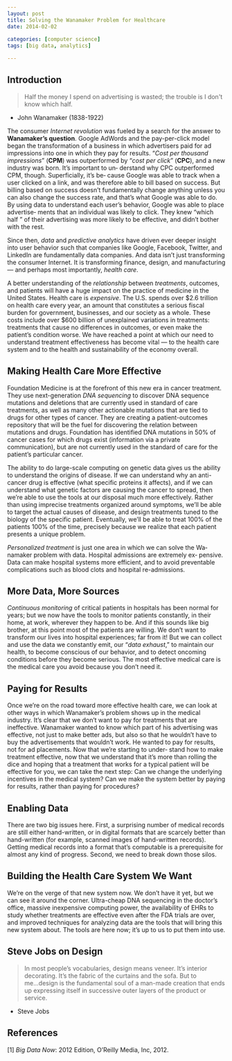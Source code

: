 ```yaml
---
layout: post
title: Solving the Wanamaker Problem for Healthcare
date: 2014-02-02
 
categories: [computer science]
tags: [big data, analytics]

---
```


Introduction
---

>Half the money I spend on advertising is wasted; the trouble is I don't know which half.  
- John Wanamaker (1838-1922)

The consumer *Internet revolution* was fueled by a search for the answer to **Wanamaker’s question**. Google AdWords and the pay-per-click model began the transformation of a business in which advertisers paid for ad impressions into one in which they pay for results. “*Cost per thousand impressions*” (**CPM**) was outperformed by “*cost per click*” (**CPC**), and a new industry was born. It’s important to un‐ derstand why CPC outperformed CPM, though. Superficially, it’s be‐ cause Google was able to track when a user clicked on a link, and was therefore able to bill based on success. But billing based on success doesn’t fundamentally change anything unless you can also change the success rate, and that’s what Google was able to do. By using data to understand each user’s behavior, Google was able to place advertise‐ ments that an individual was likely to click. They knew “which half ” of their advertising was more likely to be effective, and didn’t bother with the rest.Since then, *data* and *predictive analytics* have driven ever deeper insight into user behavior such that companies like Google, Facebook, Twitter, and LinkedIn are fundamentally data companies. And data isn’t just transforming the consumer Internet. It is transforming finance, design, and manufacturing — and perhaps most importantly, *health care*.A better understanding of the *relationship* between *treatments*, outcomes, and patients will have a huge impact on the practice of medicine in the United States. Health care is *expensive*. The U.S. spends over $2.6 trillion on health care every year, an amount that constitutes a serious fiscal burden for government, businesses, and our society as a whole. These costs include over $600 billion of unexplained variations in treatments: treatments that cause no differences in outcomes, or even make the patient’s condition worse. We have reached a point at which our need to understand treatment effectiveness has become vital — to the health care system and to the health and sustainability of the economy overall.


Making Health Care More Effective
---
Foundation Medicine is at the forefront of this new era in cancer treatment. They use next-generation *DNA sequencing* to discover DNA sequence mutations and deletions that are currently used in standard of care treatments, as well as many other actionable mutations that are tied to drugs for other types of cancer. They are creating a patient-outcomes repository that will be the fuel for discovering the relation between mutations and drugs. Foundation has identified DNA mutations in 50% of cancer cases for which drugs exist (information via a private communication), but are not currently used in the standard of care for the patient’s particular cancer.

The ability to do large-scale computing on genetic data gives us the ability to understand the origins of disease. If we can understand why an anti-cancer drug is effective (what specific proteins it affects), and if we can understand what genetic factors are causing the cancer to spread, then we’re able to use the tools at our disposal much more effectively. Rather than using imprecise treatments organized around symptoms, we’ll be able to target the actual causes of disease, and design treatments tuned to the biology of the specific patient. Eventually, we’ll be able to treat 100% of the patients 100% of the time, precisely because we realize that each patient presents a unique problem.

*Personalized treatment* is just one area in which we can solve the Wa‐ namaker problem with data. Hospital admissions are extremely ex‐ pensive. Data can make hospital systems more efficient, and to avoid preventable complications such as blood clots and hospital re-admissions. 

More Data, More Sources
---
*Continuous monitoring* of critical patients in hospitals has been normal for years; but we now have the tools to monitor patients constantly, in their home, at work, wherever they happen to be. And if this sounds like big brother, at this point most of the patients are willing. We don’t want to transform our lives into hospital experiences; far from it! But we can collect and use the data we constantly emit, our “*data exhaust*,” to maintain our health, to become conscious of our behavior, and to detect oncoming conditions before they become serious. The most effective medical care is the medical care you avoid because you don’t need it.

Paying for Results
---
Once we’re on the road toward more effective health care, we can look at other ways in which Wanamaker’s problem shows up in the medical industry. It’s clear that we don’t want to pay for treatments that are ineffective. Wanamaker wanted to know which part of his advertising was effective, not just to make better ads, but also so that he wouldn’t have to buy the advertisements that wouldn’t work. He wanted to pay for results, not for ad placements. Now that we’re starting to under‐ stand how to make treatment effective, now that we understand that it’s more than rolling the dice and hoping that a treatment that works for a typical patient will be effective for you, we can take the next step: Can we change the underlying incentives in the medical system? Can we make the system better by paying for results, rather than paying for procedures?

Enabling Data
---
There are two big issues here. First, a surprising number of medical records are still either hand-written, or in digital formats that are scarcely better than hand-written (for example, scanned images of hand-written records). Getting medical records into a format that’s computable is a prerequisite for almost any kind of progress. Second, we need to break down those silos.

Building the Health Care System We Want
---We’re on the verge of that new system now. We don’t have it yet, but we can see it around the corner. Ultra-cheap DNA sequencing in the doctor’s office, massive inexpensive computing power, the availability of EHRs to study whether treatments are effective even after the FDA trials are over, and improved techniques for analyzing data are the tools that will bring this new system about. The tools are here now; it’s up to us to put them into use.

Steve Jobs on Design
---

> In most people’s vocabularies, design means veneer. It’s interior decorating. It’s the fabric of the curtains and the sofa. But to me...design is the fundamental soul of a man-made creation that ends up expressing itself in successive outer layers of the product or service.  
- Steve JobsReferences
---
[1] *Big Data Now*: 2012 Edition, O’Reilly Media, Inc, 2012.